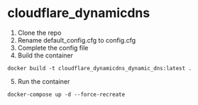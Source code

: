 # cloudflare_dynamicdns

1. Clone the repo
2. Rename default_config.cfg to config.cfg
3. Complete the config file
4. Build the container

```
docker build -t cloudflare_dynamicdns_dynamic_dns:latest .
```

5. Run the container

```
docker-compose up -d --force-recreate
```

